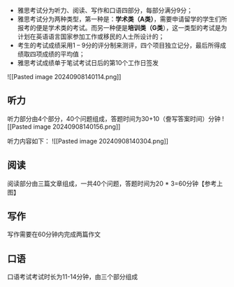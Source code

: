 - 雅思考试分为听力、阅读、写作和口语四部分，每部分满分9分；
- 雅思考试分为两种类型，第一种是：**学术类（A类）**，需要申请留学的学生们所报考的便是学术类的考试。而另一种便是**培训类（G类**），这一类型的考试是为计划在英语语言国家参加工作或移民的人士所设计的；
- 考生的考试成绩采用1 – 9分的评分制来测评，四个项目独立记分，最后所得成绩取四项成绩的平均值；
- 雅思考试成绩单于笔试考试日后的第10个工作日签发

![[Pasted image 20240908140114.png]]

## 听力
听力部分由4个部分，40个问题组成，答题时间为30+10（誊写答案时间）分钟
![[Pasted image 20240908140156.png]]

听力内容如下：
![[Pasted image 20240908140304.png]]



## 阅读
阅读部分由三篇文章组成，一共40个问题，答题时间为20 * 3=60分钟【参考上图】

## 写作
写作需要在60分钟内完成两篇作文

## 口语
口语考试考试时长为11-14分钟，由三个部分组成